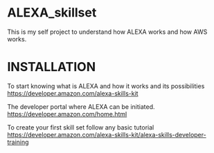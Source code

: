 # ALEXA_skillset  

This is my self project to understand how ALEXA works and how AWS works.

# INSTALLATION

To start knowing what is ALEXA and how it works and its possibilities    
https://developer.amazon.com/alexa-skills-kit

The developer portal where ALEXA can be initiated.  
https://developer.amazon.com/home.html

To create your first skill set follow any basic tutorial   
https://developer.amazon.com/alexa-skills-kit/alexa-skills-developer-training

